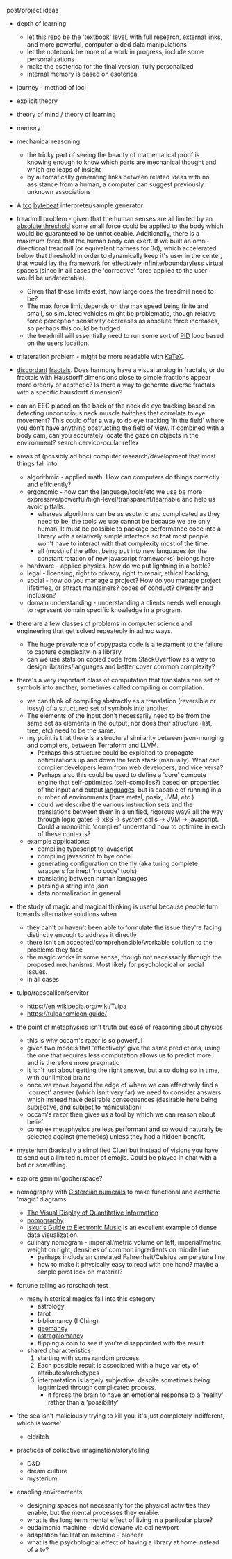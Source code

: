 post/project ideas

* depth of learning
    * let this repo be the 'textbook' level, with full research, external links, and more powerful, computer-aided data manipulations
    * let the notebook be more of a work in progress, include some personalizations
    * make the esoterica for the final version, fully personalized
    * internal memory is based on esoterica
* journey - method of loci
* explicit theory
* theory of mind / theory of learning
* memory
* mechanical reasoning [](https://en.wikipedia.org/wiki/TRIZ)
    * the tricky part of seeing the beauty of mathematical proof is knowing enough to know which parts are mechanical thought
        and which are leaps of insight
    * by automatically generating links between related ideas with no assistance from a human, a computer can suggest previously unknown associations
        
* A [tcc](https://web.stanford.edu/~engler/tickc.pdf) [bytebeat](http://canonical.org/~kragen/bytebeat/) interpreter/sample generator
* treadmill problem - given that the human senses are all limited by an [absolute threshold](https://en.wikipedia.org/wiki/Absolute_threshold)
    some small force could be applied to the body which would be guaranteed to be unnoticeable.
    Additionally, there is a maximum force that the human body can exert.
    If we built an omni-directional treadmill (or equivalent harness for 3d), which accelerated below that threshold in
    order to dynamically keep it's user in the center, that would lay the framework for effectively infinite/boundaryless
    virtual spaces (since in all cases the 'corrective' force applied to the user would be undetectable).
    * Given that these limits exist, how large does the treadmill need to be?
    * The max force limit depends on the max speed being finite and small, so simulated vehicles might be problematic, though
        relative force perception sensitivity decreases as absolute force increases, so perhaps this could be fudged.
    * the treadmill will essentially need to run some sort of [PID](https://en.wikipedia.org/wiki/PID_controller) loop based on the users location.
* trilateration problem - might be more readable with [KaTeX](https://github.com/KaTeX/KaTeX).
* [discordant](https://www.youtube.com/watch?v=cyW5z-M2yzw) [fractals](https://en.wikipedia.org/wiki/Hausdorff_dimension).
    Does harmony have a visual analog in fractals, or do fractals with Hausdorff dimensions close to simple fractions
    appear more orderly or aesthetic? Is there a way to generate diverse fractals with a specific hausdorff dimension?
* can an EEG placed on the back of the neck do eye tracking based on detecting unconscious neck muscle twitches that correlate to eye movement?
    This could offer a way to do eye tracking 'in the field' where you don't have anything obstructing the field of view.
    If combined with a body cam, can you accurately locate the gaze on objects in the environment?
    search cervico-ocular reflex

* areas of (possibly ad hoc) computer research/development that most things fall into.
    * algorithmic - applied math. How can computers do things correctly and efficiently?
    * ergonomic - how can the language/tools/etc we use be more expressive/powerful/high-level/transparent/learnable
        and help us avoid pitfalls.
        * whereas algorithms can be as esoteric and complicated as they need to be, the tools we use cannot be because we are only human.
            It must be possible to package performance code into a library with a relatively simple interface so that
            most people won't have to interact with that complexity most of the time.
        * all (most) of the effort being put into new languages (or the constant rotation of new javascript frameworks) belongs here.
    * hardware - applied physics. how do we put lightning in a bottle?
    * legal - licensing, right to privacy, right to repair, ethical hacking,
    * social - how do you manage a project? How do you manage project lifetimes, or attract maintainers? codes of conduct?
        diversity and inclusion?
    * domain understanding - understanding a clients needs well enough to represent domain specific knowledge in a program.

* there are a few classes of problems in computer science and engineering that get solved repeatedly in adhoc ways.
    * The huge prevalence of copypasta code is a testament to the failure to capture complexity in a library.
    * can we use stats on copied code from StackOverflow as a way to design libraries/languages and better cover common complexity?

* there's a very important class of computation that translates one set of symbols into another, sometimes called compiling or compilation.
    * we can think of compiling abstractly as a translation (reversible or lossy) of a structured set of symbols into another.
    * The elements of the input don't necessarily need to be from the same set as elements in the output, nor does their structure (list, tree, etc) need to be the same.
    * my point is that there is a structural similarity between json-munging and compilers, between Terraform and LLVM.
        * Perhaps this structure could be exploited to propagate optimizations up and down the tech stack (manually).
            What can compiler developers learn from web developers, and vice versa?
        * Perhaps also this could be used to define a 'core' compute engine that self-optimizes (self-compiles?) based on properties
            of the input and output  [languages](https://en.wikipedia.org/wiki/Category_theory), but is capable of running
            in a number of environments (bare metal, posix, JVM, etc.)
        * could we describe the various instruction sets and the translations between them in a unified, rigorous way?
            all the way through logic gates -> x86 -> system calls -> JVM -> javascript. Could a monolithic 'compiler'
            understand how to optimize in each of these contexts?
    * example applications:
        - compiling typescript to javascript
        - compiling javascript to bye code
        - generating configuration on the fly (aka turing complete wrappers for inept 'no code' tools)
        - translating between human languages
        - parsing a string into json
        - data normalization in general

* the study of magic and magical thinking is useful because people turn towards alternative solutions when
    * they can't or haven't been able to formulate the issue they're facing distinctly enough to address it directly
    * there isn't an accepted/comprehensible/workable solution to the problems they face
    * the magic works in some sense, though not necessarily through the proposed mechanisms.
        Most likely for psychological or social issues.
    * in all cases

* tulpa/rapscallion/servitor
    * https://en.wikipedia.org/wiki/Tulpa
    * https://tulpanomicon.guide/
    
* the point of metaphysics isn't truth but ease of reasoning about physics
    * this is why occam's razor is so powerful
    * given two models that 'effectively' give the same predictions, using the one that requires less computation
        allows us to predict more. and is therefore more pragmatic
    * it isn't just about getting the right answer, but also doing so in time, with our limited brains
    * once we move beyond the edge of where we can effectively find a 'correct' answer (which isn't very far)
        we need to consider answers which instead have desirable consequences
        (desirable here being subjective, and subject to manipulation)
    * occam's razor then gives us a tool by which we can reason about belief.
    * complex metaphysics are less performant and so would naturally be selected against (memetics) unless they had a hidden benefit.
    
* [mysterium](https://store.steampowered.com/app/556180/Mysterium_A_Psychic_Clue_Game/) (basically a simplified Clue)
    but instead of visions you have to send out a limited number of emojis. Could be played in chat with a bot or something.
    
* explore gemini/gopherspace?

* nomography with [Cistercian numerals](https://en.wikipedia.org/wiki/Cistercian_numerals) to make functional and aesthetic 'magic' diagrams
    * [The Visual Display of Quantitative Information](https://www.goodreads.com/book/show/17744.The_Visual_Display_of_Quantitative_Information)
    * [nomography](https://deadreckonings.com/category/nomography/)
    * [Iskur's Guide to Electronic Music](https://music.ishkur.com/) is an excellent example of dense data visualization.
    * culinary nomogram - imperial/metric volume on left, imperial/metric weight on right, densities of common ingredients on middle line
        - perhaps include an unrelated Fahrenheit/Celsius temperature line
        - how to make it physically easy to read with one hand? maybe a simple pivot lock on material?
    
* fortune telling as rorschach test
    * many historical magics fall into this category
        - astrology
        - tarot
        - bibliomancy (I Ching)
        - [geomancy](http://www.princeton.edu/~ezb/geomancy/geohome.html)
        - [astragalomancy](https://en.wikipedia.org/wiki/Astragalomancy)
        - flipping a coin to see if you're disappointed with the result
    * shared characteristics
        1. starting with some random process.
        2. Each possible result is associated with a huge variety of attributes/archetypes
        3. interpretation is largely subjective, despite sometimes being legitimized through complicated process.
            * it forces the brain to have an emotional response to a 'reality' rather than a 'possibility'
* 'the sea isn't maliciously trying to kill you, it's just completely indifferent, which is worse'
    * eldritch

* practices of collective imagination/storytelling
    * D&D
    * dream culture
    * mysterium

* enabling environments
    * designing spaces not necessarily for the physical activities they enable, but the mental processes they enable.
    * what is the long term mental effect of living in a particular place?
    * eudaimonia machine - david dewane via cal newport
    * adaptation facilitation machine - bioneer
    * what is the psychological effect of having a library at home instead of a tv?
